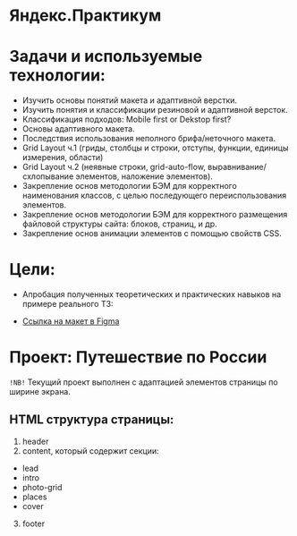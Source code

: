 # Яндекс.Практикум

# Задачи и используемые технологии:
- Изучить основы понятий макета и адаптивной верстки.
- Изучить понятия и классификации резиновой и адаптивной версток.
- Классификация подходов: Mobile first or Dekstop first?
- Основы адаптивного макета.
- Последствия использования неполного брифа/неточного макета.
- Grid Layout ч.1 (гриды, столбцы и строки, отступы, функции, единицы измерения, области)
- Grid Layout ч.2 (неявные строки, grid-auto-flow, выравнивание/схлопывание элементов, наложение элементов).
- Закрепление основ методологии БЭМ для корректного наименования классов, с целью последующего переиспользования элементов.
- Закрепление основ методологии БЭМ для корректного размещения файловой структуры сайта: блоков, страниц, и др.
- Закрепление основ анимации элементов с помощью свойств CSS.

# Цели:
- Апробация полученных теоретических и практических навыков на примере реального ТЗ:
* [Ссылка на макет в Figma](https://www.figma.com/file/5S2WSbEFL6awjVWJ0NWL8Q/Sprint-3_-Russia-_-desktop-mobile?node-id=28503%3A0)

# Проект: Путешествие по России

`!NB!` Текущий проект выполнен c адаптацией элементов страницы по ширине экрана.

## HTML структура страницы:
1. header
2. content, который содержит секции:
- lead
- intro
- photo-grid
- places
- cover
3. footer

